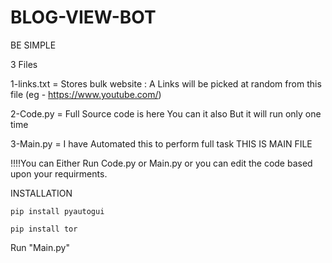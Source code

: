 # BLOG-VIEW-BOT
BE SIMPLE

3 Files

1-links.txt = Stores bulk website : A Links will be picked at random from this file (eg - https://www.youtube.com/)

2-Code.py = Full Source code is here You can it also But it will run only one time

3-Main.py = I have Automated this to perform full task THIS IS MAIN FILE

!!!!You can Either Run Code.py or Main.py or you can edit the code based upon your requirments.


INSTALLATION

	pip install pyautogui
	
	pip install tor

Run "Main.py"

